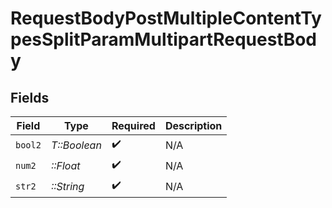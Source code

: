 # RequestBodyPostMultipleContentTypesSplitParamMultipartRequestBody


## Fields

| Field              | Type               | Required           | Description        |
| ------------------ | ------------------ | ------------------ | ------------------ |
| `bool2`            | *T::Boolean*       | :heavy_check_mark: | N/A                |
| `num2`             | *::Float*          | :heavy_check_mark: | N/A                |
| `str2`             | *::String*         | :heavy_check_mark: | N/A                |